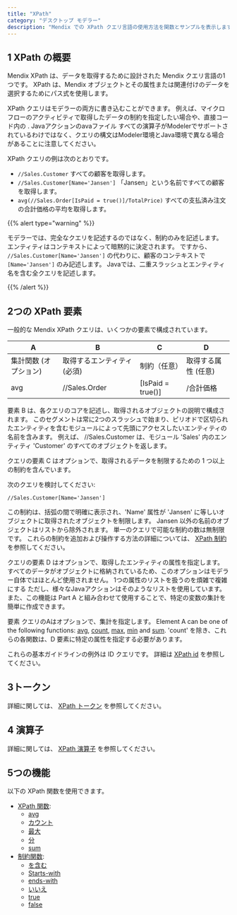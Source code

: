 ```yaml
---
title: "XPath"
category: "デスクトップ モデラー"
description: "Mendix での XPath クエリ言語の使用方法を関数とサンプルを表示します。"
---
```


## 1 XPath の概要

Mendix XPath は、データを取得するために設計された Mendix クエリ言語の1つです。 XPath は、Mendix オブジェクトとその属性または関連付けのデータを選択するためにパス式を使用します。

XPath クエリはモデラーの両方に書き込むことができます。 例えば、マイクロフローのアクティビティで取得したデータの制約を指定したい場合や、直接コード内の . Javaアクションのavaファイル すべての演算子がModelerでサポートされているわけではなく、クエリの構文はModeler環境とJava環境で異なる場合があることに注意してください。

XPath クエリの例は次のとおりです。

*   `//Sales.Customer` すべての顧客を取得します。
*   `//Sales.Customer[Name='Jansen']` 「Jansen」という名前ですべての顧客を取得します。
*   `avg(//Sales.Order[IsPaid = true()]/TotalPrice)` すべての支払済み注文の合計価格の平均を取得します。

{{% alert type="warning" %}}

モデラーでは、完全なクエリを記述するのではなく、制約のみを記述します。 エンティティはコンテキストによって暗黙的に決定されます。 ですから、 `//Sales.Customer[Name='Jansen']` の代わりに、顧客のコンテキストで `[Name='Jansen']` のみ記述します。 Javaでは、二重スラッシュとエンティティ名を含む全クエリを記述します。

{{% /alert %}}

## 2つの XPath 要素

一般的な Mendix XPath クエリは、いくつかの要素で構成されています。

| A            | B               | C                 | D           |
| ------------ | --------------- | ----------------- | ----------- |
| 集計関数 (オプション) | 取得するエンティティ (必須) | 制約（任意）            | 取得する属性 (任意) |
| avg          | //Sales.Order   | [IsPaid = true()] | /合計価格       |

要素 B は、各クエリのコアを記述し、取得されるオブジェクトの説明で構成されます。 このセグメントは常に2つのスラッシュで始まり、ピリオドで区切られたエンティティを含むモジュールによって先頭にアクセスしたいエンティティの名前を含みます。 例えば、 //Sales.Customer は、モジュール 'Sales' 内のエンティティ 'Customer' のすべてのオブジェクトを返します。

クエリの要素 C はオプションで、取得されるデータを制限するための 1 つ以上の制約を含んでいます。

次のクエリを検討してください:

`//Sales.Customer[Name='Jansen']`

この制約は、括弧の間で明確に表示され、'Name' 属性が 'Jansen' に等しいオブジェクトに取得されたオブジェクトを制限します。 Jansen 以外の名前のオブジェクトはリストから除外されます。 単一のクエリで可能な制約の数は無制限です。 これらの制約を追加および操作する方法の詳細については、 [XPath 制約](xpath-constraints) を参照してください。

クエリの要素 D はオプションで、取得したエンティティの属性を指定します。 すべてのデータがオブジェクトに格納されているため、このオプションはモデラー自体ではほとんど使用されません。 1つの属性のリストを扱うのを煩雑で複雑にする ただし、様々なJavaアクションはそのようなリストを使用しています。 また、この機能は Part A と組み合わせて使用することで、特定の変数の集計を簡単に作成できます。

要素 クエリのAはオプションで、集計を指定します。 Element A can be one of the following functions: [avg](xpath-avg), [count](xpath-count), [max](xpath-max), [min](xpath-min) and [sum](xpath-sum). 'count' を除き、これらの各関数は、D 要素に特定の属性を指定する必要があります。

これらの基本ガイドラインの例外は ID クエリです。 詳細は [XPath id](xpath-id) を参照してください。

## 3トークン

詳細に関しては、 [XPath トークン](xpath-tokens) を参照してください。

## 4 演算子

詳細に関しては、 [XPath 演算子](xpath-operators) を参照してください。

## 5つの機能

以下の XPath 関数を使用できます。

* [XPath 関数](xpath-query-functions):
    * [avg](xpath-avg)
    * [カウント](xpath-count)
    * [最大](xpath-max)
    * [分](xpath-min)
    * [sum](xpath-sum)
* [制約関数](xpath-constraint-functions):
    * [を含む](xpath-contains)
    * [Starts-with](xpath-starts-with)
    * [ends-with](xpath-ends-with)
    * [いいえ](xpath-not)
    * [true](xpath-true)
    * [false](xpath-false)
